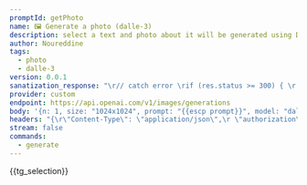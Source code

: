 ```yaml
---
promptId: getPhoto
name: 🖼️ Generate a photo (dalle-3)
description: select a text and photo about it will be generated using Dalle-3
author: Noureddine
tags:
  - photo
  - dalle-3
version: 0.0.1
sanatization_response: "\r// catch error \rif (res.status >= 300) { \r    const err = data?.error?.message || JSON.stringify(data); \r    throw err; \r} \r\r// get choices\rtry{\rconst choices = data.data.map(c=> ({ type: \"image_url\", image_url: c.url})); \r    // the return object should be in the format of // { content: string }[] \r    // if there's only one response, put it in the array of choices. \rreturn choices;\r} catch{\r    const err = data?.error?.message || JSON.stringify(data); \r    throw err;\r}"
provider: custom
endpoint: https://api.openai.com/v1/images/generations
body: '{n: 1, size: "1024x1024", prompt: "{{escp prompt}}", model: "dall-e-3"}'
headers: "{\r\"Content-Type\": \"application/json\",\r \"authorization\": \"Bearer {{keys.openAIChat}}\"\r}"
stream: false
commands:
  - generate
---
```

{{tg_selection}}